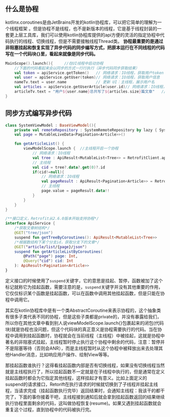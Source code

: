 ## 什么是协程

kotlinx.coroutines是由JetBrains开发的kotlin协程库，可以把它简单的理解为一个线程框架 。但是协程不是线程，也不是新版本的线程，它是基于线程封装的一套更上层工具库，我们可以使用kotlin协程库提供的api方便的灵活的指定协程中代码执行的线程、切换线程，但是不需要接触线程Thread类。
**协程最重要的是通过非阻塞挂起和恢复实现了异步代码的同步编写方式，把原本运行在不同线程的代码写在一个代码块{}里，看起来就像是同步代码。**

```kotlin
MainScope().launch(){     //在UI线程中启动协程
    //下面的代码看起来会以同步的方式一行行执行（异步代码同步获取结果）
    val token = apiService.getToken()   // 网络请求：IO线程，获取用户token
    val user = apiService.getUser(token)// 网络请求：IO线程，获取用户信息
    nameTv.text = user.name             // 更新 UI：主线程，展示用户名
    val articles = apiService.getUserArticle(user.id)// 网络请求：IO线程，根据用户id获取用户写的文章
    articleTv.text = "用户${user.name}总共写了${articles.size}篇文章"   // 更新 UI：主线程
}

```

## 同步方式编写异步代码

```kotlin
class SystemViewModel : BaseViewModel(){
    private val remoteRepository : SystemRemoteRepository by lazy { SystemRemoteRepository() }
    val page = MutableLiveData<Pagination<Article>>()

    fun getArticleList() {
        viewModelScope.launch {  //主线程开启一个协程
        	// 网络请求：IO线程
            val tree : ApiResult<MutableList<Tree>> = RetrofitClient.apiService.getTreeByCoroutines()
            // 主线程
            val cid = tree?.data?.get(0)?.id
            if(cid!=null){
            	// 网络请求：IO线程
                val pageResult : ApiResult<Pagination<Article>> = RetrofitClient.apiService.getArticleListByCoroutines(0, cid)
                // 主线程
                page.value = pageResult.data!!
            }
        }
    }
}

/**接口定义，Retrofit从2.6.0版本开始支持协程*/
interface ApiService {
	/*获取文章树结构*/
	@GET("tree/json")
	suspend fun getTreeByCoroutines(): ApiResult<MutableList<Tree>>
	/*根据数结构下某个分支id，获取分支下的文章*/
	@GET("article/list/{page}/json")
	suspend fun getArticleListByCoroutines(
	    @Path("page") page: Int,
	    @Query("cid") cid: Int
	): ApiResult<Pagination<Article>>
}

```

定义接口的时候使用了`suspend`关键字，它的意思是挂起、暂停，函数被加了这个标记就称它为挂起函数，需要注意的是，`suspend`关键字并没有其他重要的作用，它仅仅标识某个函数是挂起函数，可以在函数中调用其他挂起函数，但是只能在协程中调用它。

其实在kotlin协程库中是有一个类AbstractCoroutine来表示协程的，这个抽象类有很多子类代表不同的协程，但是这些子类都是private的，并没有暴露给我们，所以你在其他文章中看到别人说viewModelScope.launch{}包裹起来的闭包(代码块)就是协程也没问题，但这个代码块的真正意义是协程需要执行的代码。当在协程中调用到挂起函数时，协程就会在当前线程（主线程）中被挂起，这就是协程中著名的非阻塞式挂起，主线程暂时停止执行这个协程中剩余的代码，注意：暂停并不是阻塞等待（否则会ANR），而是主线程暂时从这个协程中被释放出来去处理其他Handler消息，比如响应用户操作、绘制View等等。

那挂起函数谁执行？这得看挂起函数内部是否有切换线程，如果没有切换线程当然就是主线程执行了，所以挂起函数不一定就是在子线程中执行的，但是通常在定义挂起函数时都会为它指定其他线程，这样挂起才有意义。比如上面定义的suspend的请求接口，Retorift在执行请求的时候就切换到了子线程并挂起主线程，当请求完成（挂起函数执行完毕）返回结果时，会通知主线程：我该干的都干完了，下面的事你接着干吧，主线程接到通知后就会拿到挂起函数返回的结果继续执行协程里面剩余的代码，这叫做协程恢复(resume)。如果又遇到挂起函数就会重复这个过程，直到协程中的代码被执行完。


